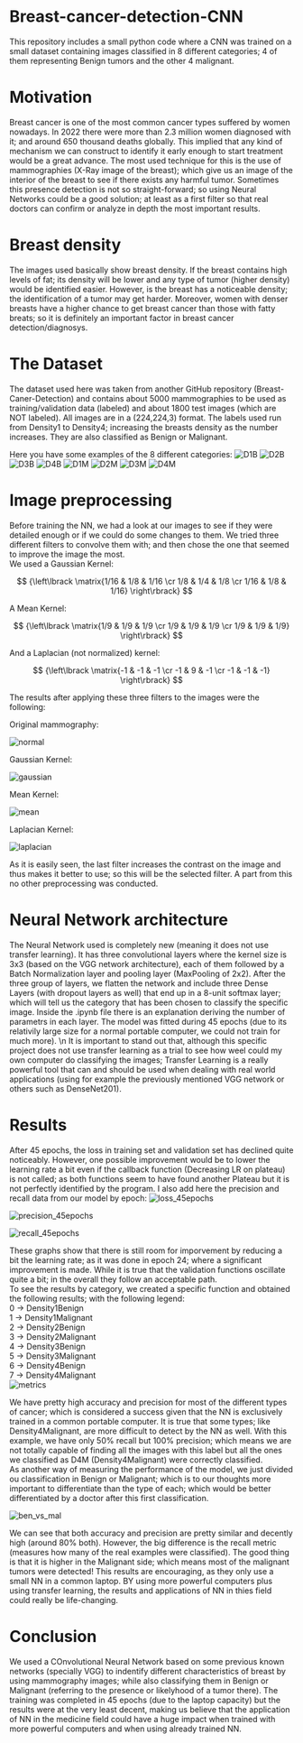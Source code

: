 # Breast-cancer-detection-CNN
This repository includes a small python code where a CNN was trained on a small dataset containing images classified in 8 different categories; 4 of them representing Benign tumors and the other 4 malignant.



# Motivation
Breast cancer is one of the most common cancer types suffered by women nowadays. In 2022 there were more than 2.3 million women diagnosed with it; and around 650 thousand deaths globally. This implied that any kind of mechanism we can construct to identify it early enough to start treatment would be a great advance. The most used technique for this is the use of mammographies (X-Ray image of the breast); which give us an image of the interior of the breast to see if there exists any harmful tumor. Sometimes this presence detection is not so straight-forward; so using Neural Networks could be a good solution; at least as a first filter so that real doctors can confirm or analyze in depth the most important results.

# Breast density
The images used basically show breast density. If the breast contains high levels of fat; its density will be lower and any type of tumor (higher density) would be identified easier. However, is the breast has a noticeable density; the identification of a tumor may get harder. Moreover, women with denser breasts have a higher chance to get breast cancer than those with fatty breats; so it is definitely an important factor in breast cancer detection/diagnosys.

# The Dataset
The dataset used here was taken from another GitHub repository (Breast-Caner-Detection) and contains about 5000 mammographies to be used as training/validation data (labeled) and about 1800 test images (which are NOT labeled). All images are in a (224,224,3) format. The labels used run from Density1 to Density4; increasing the breasts density as the number increases. They are also classified as Benign or Malignant.

Here you have some examples of the 8 different categories:
![D1B](https://github.com/user-attachments/assets/5c41e9a7-4a68-46a5-94dd-e11e1e3c0954)
![D2B](https://github.com/user-attachments/assets/44ea3b70-ebd9-47ef-aa6a-6dc5ce2af917)
![D3B](https://github.com/user-attachments/assets/a30a2363-1414-4752-b44d-53b7b4a6a56e)
![D4B](https://github.com/user-attachments/assets/7c72efc1-5af8-4b08-84b1-2e7810f39d82)
![D1M](https://github.com/user-attachments/assets/9bd1d2a5-f5bd-4131-b53a-094b81a63d9a)
![D2M](https://github.com/user-attachments/assets/a96b9541-61ed-4d7b-842a-b535eceb9a69)
![D3M](https://github.com/user-attachments/assets/7d354770-c541-4dcc-a08c-ef9134f0dfde)
![D4M](https://github.com/user-attachments/assets/923cb718-fdee-499f-9803-655ecfd5c4d7)

# Image preprocessing
Before training the NN, we had a look at our images to see if they were detailed enough or if we could do some changes to them. We tried three different filters to convolve them with; and then chose the one that seemed to improve the image the most.
<br> 
We used a Gaussian Kernel:

$$ {\left\lbrack \matrix{1/16 & 1/8 & 1/16 \cr 1/8 & 1/4 & 1/8 \cr 1/16 & 1/8 & 1/16} \right\rbrack} $$

A Mean Kernel:

$$ {\left\lbrack \matrix{1/9 & 1/9 & 1/9 \cr 1/9 & 1/9 & 1/9 \cr 1/9 & 1/9 & 1/9} \right\rbrack} $$

And a Laplacian (not normalized) kernel:

$$ {\left\lbrack \matrix{-1 & -1 & -1 \cr -1 & 9 & -1 \cr -1 & -1 & -1} \right\rbrack} $$

The results after applying these three filters to the images were the following:

Original mammography:

![normal](https://github.com/user-attachments/assets/51e666b8-06ed-4f8b-bc72-ed57f255397e)


Gaussian Kernel:

![gaussian](https://github.com/user-attachments/assets/a0850870-b37d-4397-9959-cdf7dff6d985)


Mean Kernel:

![mean](https://github.com/user-attachments/assets/d80ca890-2461-4e81-9eee-4650c9b0bc5b)


Laplacian Kernel:

![laplacian](https://github.com/user-attachments/assets/5209b201-6034-4353-a15a-f44e9ba21c3f)

As it is easily seen, the last filter increases the contrast on the image and thus makes it better to use; so this will be the selected filter. A part from this no other preprocessing was conducted.

# Neural Network architecture

The Neural Network used is completely new (meaning it does not use transfer learning). It has three convolutional layers where the kernel size is 3x3 (based on the VGG network architecture), each of them followed by a Batch Normalization layer and pooling layer (MaxPooling of 2x2). After the three group of layers, we flatten the network and include three Dense Layers (with dropout layers as well) that end up in a 8-unit softmax layer; which will tell us the category that has been chosen to classify the specific image. Inside the .ipynb file there is an explanation deriving the number of parametrs in each layer. The model was fitted during 45 epochs (due to its relativily large size for a normal portable computer, we could not train for much more). 
\n
It is important to stand out that, although this specific project does not use transfer learning as a trial to see how weel could my own computer do classifying the images; Transfer Learning is a really powerful tool that can and should be used when dealing with real world applications (using for example the previously mentioned VGG network or others such as DenseNet201).

# Results

After 45 epochs, the loss in training set and validation set has declined quite noticeably. However, one possible improvement would be to lower the learning rate a bit even if the callback function (Decreasing LR on plateau) is not called; as both functions seem to have found another Plateau but it is not perfectly identified by the program. I also add here the precision and recall data from our model by epoch:
![loss_45epochs](https://github.com/user-attachments/assets/fcd03cde-5196-488d-826b-abce63643806)


![precision_45epochs](https://github.com/user-attachments/assets/66410aab-6a23-47ae-91d8-d3b34edbcb0a)


![recall_45epochs](https://github.com/user-attachments/assets/24d24da3-d0ce-4888-8b15-827775ff4998)

These graphs show that there is still room for imporvement by reducing a bit the learning rate; as it was done in epoch 24; where a significant improvement is made. While it is true that the validation functions oscillate quite a bit; in the overall they follow an acceptable path. 
<br>
To see the results by category, we created a specific function and obtained the following results; with the following legend:
<br>
0 -> Density1Benign 
<br>
1 -> Density1Malignant 
<br>
2 -> Density2Benign 
<br>
3 -> Density2Malignant 
<br>
4 -> Density3Benign 
<br>
5 -> Density3Malignant 
<br>
6 -> Density4Benign 
<br>
7 -> Density4Malignant 
<br>
![metrics](https://github.com/user-attachments/assets/2e074be3-61c6-4fc3-bb2c-b894fd562d9b)


We have pretty high accuracy and precision for most of the different types of cancer; which is considered a success given that the NN is exclusively trained in a common portable computer. It is true that some types; like Density4Malignant, are more difficult to detect by the NN as well. With this example, we have only 50% recall but 100% precision; which means we are not totally capable of finding all the images with this label but all the ones we classified as D4M (Density4Malignant) were correctly classified. 
<br>
As another way of measuring the performance of the model, we just divided ou classification in Benign or Malignant; which is to our thoughts more important to differentiate than the type of each; which would be better differentiated by a doctor after this first classification.

![ben_vs_mal](https://github.com/user-attachments/assets/b5f642a4-ea74-4492-be4f-e25ad876fcd4)

We can see that both accuracy and precision are pretty similar and decently high (around 80% both). However, the big difference is the recall metric (measures how many of the real examples were classified). The good thing is that it is higher in the Malignant side; which means most of the malignant tumors were detected! This results are encouraging, as they only use a small NN in a common laptop. BY using more powerful computers plus using transfer learning, the results and applications of NN in thies field could really be life-changing.

# Conclusion

We used a COnvolutional Neural Network based on some previous known networks (specially VGG) to indentify different characteristics of breast by using mammography images; while also classifying them in Benign or Malignant (referring to the presence or likelyhood of a tumor there). The training was completed in 45 epochs (due to the laptop capacity) but the results were at the very least decent, making us believe that the application of NN in the medicine field could have a huge impact when trained with more powerful computers and when using already trained NN. 

















